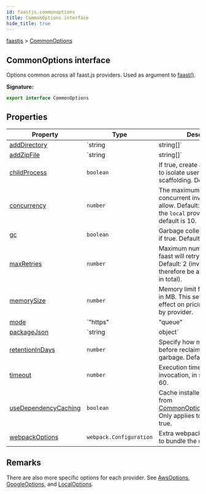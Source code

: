 ```yaml
---
id: faastjs.commonoptions
title: CommonOptions interface
hide_title: true
---
```

[faastjs](./faastjs.md) &gt; [CommonOptions](./faastjs.commonoptions.md)

## CommonOptions interface

Options common across all faast.js providers. Used as argument to [faast()](./faastjs.faast.md)<!-- -->.

<b>Signature:</b>

```typescript
export interface CommonOptions 
```

## Properties

|  Property | Type | Description |
|  --- | --- | --- |
|  [addDirectory](./faastjs.commonoptions.adddirectory.md) | `string | string[]` | Add local directories to the code package. |
|  [addZipFile](./faastjs.commonoptions.addzipfile.md) | `string | string[]` | Add zip files to the code package. |
|  [childProcess](./faastjs.commonoptions.childprocess.md) | `boolean` | If true, create a child process to isolate user code from faast scaffolding. Default: true. |
|  [concurrency](./faastjs.commonoptions.concurrency.md) | `number` | The maximum number of concurrent invocations to allow. Default: 100, except for the `local` provider, where the default is 10. |
|  [gc](./faastjs.commonoptions.gc.md) | `boolean` | Garbage collection is enabled if true. Default: true. |
|  [maxRetries](./faastjs.commonoptions.maxretries.md) | `number` | Maximum number of times that faast will retry each invocation. Default: 2 (invocations can therefore be attemped 3 times in total). |
|  [memorySize](./faastjs.commonoptions.memorysize.md) | `number` | Memory limit for each function in MB. This setting has an effect on pricing. Default varies by provider. |
|  [mode](./faastjs.commonoptions.mode.md) | `"https" | "queue" | "auto"` | Specify invocation mode. Default: `"auto"`<!-- -->. |
|  [packageJson](./faastjs.commonoptions.packagejson.md) | `string | object` | Specify a package.json file to include with the code package. |
|  [retentionInDays](./faastjs.commonoptions.retentionindays.md) | `number` | Specify how many days to wait before reclaiming cloud garbage. Default: 1. |
|  [timeout](./faastjs.commonoptions.timeout.md) | `number` | Execution time limit for each invocation, in seconds. Default: 60. |
|  [useDependencyCaching](./faastjs.commonoptions.usedependencycaching.md) | `boolean` | Cache installed dependencies from [CommonOptions.packageJson](./faastjs.commonoptions.packagejson.md)<!-- -->. Only applies to AWS. Default: true. |
|  [webpackOptions](./faastjs.commonoptions.webpackoptions.md) | `webpack.Configuration` | Extra webpack options to use to bundle the code package. |

## Remarks

There are also more specific options for each provider. See [AwsOptions](./faastjs.awsoptions.md)<!-- -->, [GoogleOptions](./faastjs.googleoptions.md)<!-- -->, and [LocalOptions](./faastjs.localoptions.md)<!-- -->.

